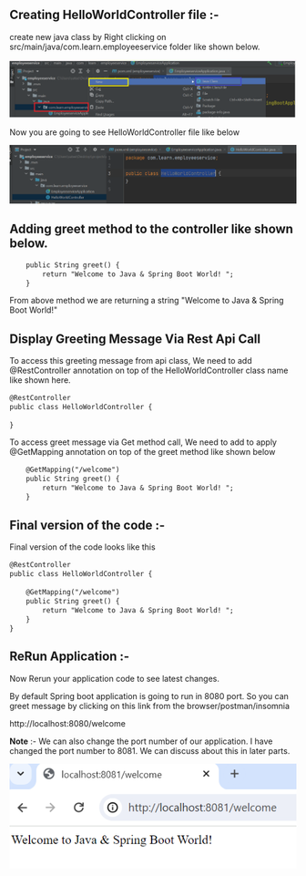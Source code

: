 ## Creating HelloWorldController file :-

create new java class by Right clicking on src/main/java/com.learn.employeeservice folder
like shown below.

![img.png](img.png)

Now you are going to see HelloWorldController file like below

![img_1.png](img_1.png)

## Adding greet method to the controller like shown below.

```
    public String greet() {
        return "Welcome to Java & Spring Boot World! ";
    }
```

From above method we are returning 
a string "Welcome to Java & Spring Boot World!"

## Display Greeting Message Via Rest Api Call

To access this greeting message from api class,
We need to add @RestController annotation on top of the HelloWorldController class name like shown here.

```
@RestController
public class HelloWorldController {

}
```

To access greet message via Get method call, We need to add
to apply @GetMapping annotation on top of the greet method like shown below

```
    @GetMapping("/welcome")
    public String greet() {
        return "Welcome to Java & Spring Boot World! ";
    }
```

## Final version of the code :-

Final version of the code looks like this

```
@RestController
public class HelloWorldController {

    @GetMapping("/welcome")
    public String greet() {
        return "Welcome to Java & Spring Boot World! ";
    }
}

```

## ReRun Application :-  

Now Rerun your application code to see latest changes.

By default Spring boot application is going to run in 8080 port.
So you can greet message by clicking on this link from the browser/postman/insomnia

http://localhost:8080/welcome

**Note** :- We can also change the port number of our application. I have changed the port number to 8081.
We can discuss about this in later parts.

![img_2.png](img_2.png)

